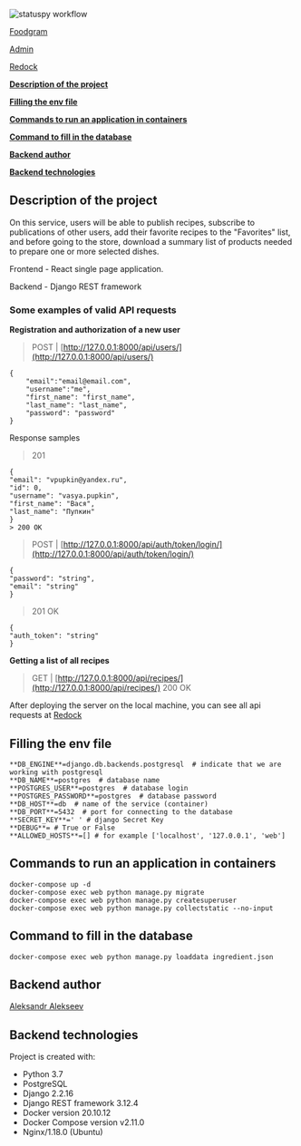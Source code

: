 ![statuspy workflow](https://github.com/Gollum959/foodgram-project-react/actions/workflows/cuisine_workflow.yml/badge.svg)

[Foodgram](http://51.250.44.121/)

[Admin](http://51.250.44.121/admin/)

[Redock](http://51.250.44.121/api/docs/)

[**Description of the project**](#description-of-the-project)

[**Filling the env file**](#filling-the-env-file)

[**Commands to run an application in containers**](#commands-to-run-an-application-in-containers)

[**Command to fill in the database**](#command-to-fill-in-the-database)

[**Backend author**](#backend-author)

[**Backend technologies**](#backend-technologies)


## Description of the project

On this service, users will be able to publish recipes, subscribe to publications of other users, add their favorite recipes to the "Favorites" list, and before going to the store, download a summary list of products needed to prepare one or more selected dishes. 

Frontend - React single page application.

Backend - Django REST framework

### Some examples of valid API requests

**Registration and authorization of a new user**
> POST |  [http://127.0.0.1:8000/api/users/](http://127.0.0.1:8000/api/users/)
```
{
    "email":"email@email.com",
    "username":"me",
    "first_name": "first_name",
    "last_name": "last_name",
    "password": "password"
}
```

Response samples
> 201
```
{
"email": "vpupkin@yandex.ru",
"id": 0,
"username": "vasya.pupkin",
"first_name": "Вася",
"last_name": "Пупкин"
}
> 200 OK
```

>  POST |  [http://127.0.0.1:8000/api/auth/token/login/](http://127.0.0.1:8000/api/auth/token/login/)
```
{
"password": "string",
"email": "string"
}
```
> 201 OK
```
{
"auth_token": "string"
}
```
**Getting a list of all recipes**
> GET |  [http://127.0.0.1:8000/api/recipes/](http://127.0.0.1:8000/api/recipes/)
> 200 OK

After deploying the server on the local machine, you can see all api requests at [Redock](http://localhost/api/docs/)

## Filling the env file
```
**DB_ENGINE**=django.db.backends.postgresql  # indicate that we are working with postgresql
**DB_NAME**=postgres  # database name
**POSTGRES_USER**=postgres  # database login
**POSTGRES_PASSWORD**=postgres  # database password
**DB_HOST**=db  # name of the service (container) 
**DB_PORT**=5432  # port for connecting to the database
**SECRET_KEY**=' ' # django Secret Key
**DEBUG**= # True or False
**ALLOWED_HOSTS**=[] # for example ['localhost', '127.0.0.1', 'web']
```
## Commands to run an application in containers
```
docker-compose up -d
docker-compose exec web python manage.py migrate 
docker-compose exec web python manage.py createsuperuser 
docker-compose exec web python manage.py collectstatic --no-input
```
## Command to fill in the database
```
docker-compose exec web python manage.py loaddata ingredient.json
```
## Backend author 
[Aleksandr Alekseev](https://github.com/Gollum959/)

## Backend technologies

Project is created with:
* Python 3.7
* PostgreSQL
* Django 2.2.16
* Django REST framework 3.12.4
* Docker version 20.10.12
* Docker Compose version v2.11.0
* Nginx/1.18.0 (Ubuntu)


